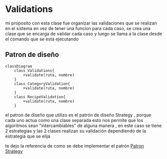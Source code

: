 # Validations

mi proposito con esta clase fue organizar las validaciones que se realizan en el sistema
en vez de tener una funcion para cada caso, se crea una clase que se encarga de validar
cada caso y luego se llama a la clase desde el comando que se está ejecutando

## Patron de diseño

```mermaid
classDiagram
    class Validations{
        +validate(ruta, nombre)
    }
    class CategoryValidation{
        +validate(ruta, nombre)
    }
    class RecipeValidation{
        +validate(ruta, nombre)
    }
```

el patron de diseño que utilizo es el patrón de diseño Strategy , porque cada uno actua como una clase separada
esto nos permite que los algoritmos sean "intercambiables" de alguna manera , en este caso se tiene 2 estrategias
y las 2 clases realizan su validación dependiendo de la estrategia que se elija

te dejo la referencia de como se debe implementar el patrón [Patron Strategy](https://refactoring.guru/es/design-patterns/strategy)
